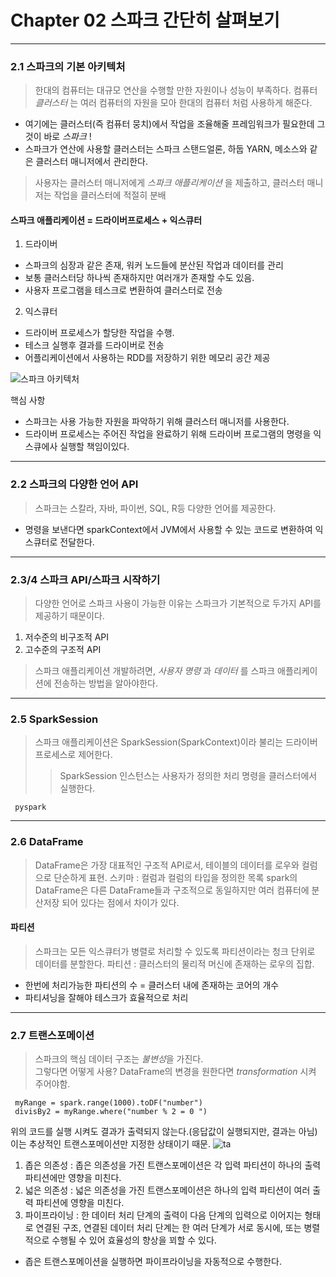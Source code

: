 # Chapter 02 스파크 간단히 살펴보기
- - - 
### 2.1 스파크의 기본 아키텍처
> 한대의 컴퓨터는 대규모 연산을 수행할 만한 자원이나 성능이 부족하다. 
> 컴퓨터 *클러스터* 는 여러 컴퓨터의 자원을 모아 한대의 컴퓨터 처럼 사용하게 해준다.    

* 여기에는 클러스터(즉 컴퓨터 뭉치)에서 작업을 조율해줄 프레임워크가 필요한데 그것이 바로 *스파크* !   
* 스파크가 연산에 사용할 클러스터는 스파크 스탠드얼론, 하둡 YARN, 메소스와 같은 클러스터 매니저에서 관리한다.   
> 사용자는 클러스터 매니저에게 *스파크 애플리케이션* 을 제출하고, 클러스터 매니저는 작업을 클러스터에 적절히 분배
#### 스파크 애플리케이션 = 드라이버프로세스 + 익스큐터 
1. 드라이버 
* 스파크의 심장과 같은 존재, 워커 노드들에 분산된 작업과 데이터를 관리
* 보통 클러스터당 하나씩 존재하지만 여러개가 존재할 수도 있음.
* 사용자 프로그램을 테스크로 변환하여 클러스터로 전송
2. 익스큐터 
* 드라이버 프로세스가 할당한 작업을 수행.   
* 테스크 실행후 결과를 드라이버로 전송
* 어플리케이션에서 사용하는 RDD를 저장하기 위한 메모리 공간 제공

![스파크 아키텍처](https://user-images.githubusercontent.com/60355414/84154186-bf0d5500-aaa1-11ea-94fd-9266877deccc.PNG)

핵심 사항
* 스파크는 사용 가능한 자원을 파악하기 위해 클러스터 매니저를 사용한다.
* 드라이버 프로세스는 주어진 작업을 완료하기 위해 드라이버 프로그램의 명령을 익스큐에사 실행할 책임이있다. 
 - - -
 ### 2.2 스파크의 다양한 언어 API
 > 스파크는 스칼라, 자바, 파이썬, SQL, R등 다양한 언어를 제공한다. 
 *  명령을 보낸다면 sparkContext에서 JVM에서 사용할 수 있는 코드로 변환하여 익스큐터로 전달한다. 
 - - - 
 ### 2.3/4 스파크 API/스파크 시작하기
 > 다양한 언어로 스파크 사용이 가능한 이유는 스파크가 기본적으로 두가지 API를 제공하기 때문이다.
 1. 저수준의 비구조적 API
 2. 고수준의 구조적 API
 > 스파크 애플리케이션 개발하려면, *사용자 명령* 과 *데이터* 를 스파크 애플리케이션에 전송하는 방법을 알아야한다.
 - - -
 ### 2.5 SparkSession
 > 스파크 애플리케이션은 SparkSession(SparkContext)이라 불리는 드라이버 프로세스로 제어한다. 
 >  > SparkSession 인스턴스는 사용자가 정의한 처리 명령을 클러스터에서 실행한다. 
```
 pyspark
```
 - - -
 ### 2.6 DataFrame
 > DataFrame은 가장 대표적인 구조적 API로서, 테이블의 데이터를 로우와 컬럼으로 단순하게 표현.
 > 스키마 : 컬럼과 컬럼의 타입을 정의한 목록
 spark의 DataFrame은 다른 DataFrame들과 구조적으로 동일하지만 여러 컴퓨터에 분산저장 되어 있다는 점에서 차이가 있다.
 #### 파티션
 > 스파크는 모든 익스큐터가 병렬로 처리할 수 있도록 파티션이라는 청크 단위로 데이터를 분할한다.
 > 파티션 : 클러스터의 물리적 머신에 존재하는 로우의 집합.
 * 한번에 처리가능한 파티션의 수 = 클러스터 내에 존재하는 코어의 개수
 * 파티셔닝을 잘해야 테스크가 효율적으로 처리
 - - - 
 ### 2.7 트랜스포메이션
 > 스파크의 핵심 데이터 구조는 *불변성*을 가진다.   
 > 그렇다면 어떻게 사용? DataFrame의 변경을 원한다면 *transformation* 시켜 주어야함.      
```
 myRange = spark.range(1000).toDF("number")
 divisBy2 = myRange.where("number % 2 = 0 ")
```
 위의 코드를 실행 시켜도 결과가 출력되지 않는다.(응답값이 실행되지만, 결과는 아님) 이는 추상적인 트랜스포메이션만 지정한 상태이기 때문.
 ![ta](https://user-images.githubusercontent.com/60355414/84157104-47412980-aaa5-11ea-99e4-2f91ca65c9ec.PNG)
 1. 좁은 의존성 : 좁은 의존성을 가진 트랜스포메이션은 각 입력 파티션이 하나의 출력 파티션에만 영향을 미친다. 
 2. 넓은 의존성 : 넓은 의존성을 가진 트랜스포메이션은 하나의 입력 파티션이 여러 출력 파티션에 영향을 미친다. 
 3. 파이프라이닝 : 한 데이터 처리 단계의 출력이 다음 단계의 입력으로 이어지는 형태로 연결된 구조, 연결된 데이터 처리 단계는 한 여러 단계가 서로 동시에, 또는 병렬적으로 수행될 수 있어 효율성의 향상을 꾀할 수 있다. 
 * 좁은 트랜스포메이션을 실행하면 파이프라이닝을 자동적으로 수행한다. 

 
